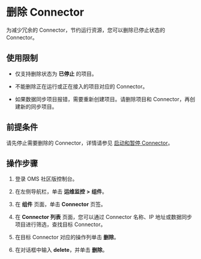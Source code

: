 # 删除 Connector

为减少冗余的 Connector，节约运行资源，您可以删除已停止状态的 Connector。

## 使用限制

* 仅支持删除状态为 **已停止** 的项目。

* 不能删除正在运行或正在接入的项目对应的 Connector。

* 如果数据同步项目报错，需要重新创建项目。请删除项目和 Connector，再创建新的同步项目。

## 前提条件

请先停止需要删除的 Connector，详情请参见 [启动和暂停 Connector](../200.connector/200.stop-or-start-the-connector.md)。

## 操作步骤

1. 登录 OMS 社区版控制台。

2. 在左侧导航栏，单击 **运维监控** **\>** **组件**。

3. 在 **组件** 页面，单击 **Connector** 页签。

4. 在 **Connector 列表** 页面，您可以通过 Connector 名称、IP 地址或数据同步项目进行筛选，查找目标 Connector。

5. 在目标 Connector 对应的操作列单击 **删除**。

6. 在对话框中输入 **delete**，并单击 **删除**。
